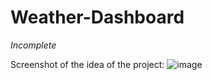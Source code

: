 # Weather-Dashboard

*Incomplete*

Screenshot of the idea of the project:
![image](https://user-images.githubusercontent.com/124936942/229668468-9b8759f1-976d-4e0f-87c8-52a6d978524e.png)
